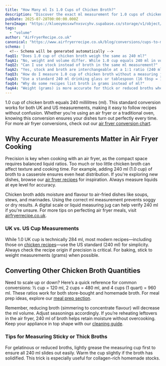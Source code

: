 ```yaml
---
title: "How Many ml Is 1.0 Cups of Chicken Broth?"
description: "Discover the exact ml measurement for 1.0 cups of chicken broth and simplify your cooking conversions with this easy guide."
pubDate: 2025-07-28T00:00:00.000Z
heroImage: "https://klueoymssxwfnxsvcyhv.supabase.co/storage/v1/object/public/Shmucket/how-many-ml-is-1-cup-chicken-broth.webp"
tags:
  - "volume"
author: "AirFryerRecipe.co.uk"
canonical: "https://www.airfryerrecipe.co.uk/blog/conversions/cups-to-ml/how-many-ml-is-1-cup-chicken-broth"
schema: |
  <!-- Schema will be generated automatically -->
faqQ1: "Does 1.0 cup of chicken broth weigh the same as 240 ml?"
faqA1: "No, weight and volume differ. While 1.0 cup equals 240 ml in volume, the weight varies based on broth density (usually around 240–250 grams). For precise baking, use a kitchen scale."
faqQ2: "Can I use stock instead of broth in the same ml measurement?"
faqA2: "Yes, stock and broth are interchangeable at a 1:1 ratio (240 ml per cup). However, stocks are often richer, so adjust seasonings if needed. Both work well in air fryer recipes."
faqQ3: "How do I measure 1.0 cup of chicken broth without a measuring jug?"
faqA3: "Use a standard 240 ml drinking glass or tablespoon (16 tbsp = 1 cup). For small quantities, a medicine syringe or shot glass (usually 30–50 ml) can help approximate."
faqQ4: "Why do some recipes list broth in grams instead of ml?"
faqA4: "Weight (grams) is more accurate for thick or reduced broths where ml can vary. Use 240 grams per cup unless the recipe specifies otherwise. Always check the recipe notes for clarity."
---
```

<p>1.0 cup of chicken broth equals 240 millilitres (ml). This standard conversion works for both UK and US measurements, making it easy to follow recipes without confusion. Whether you're using an air fryer or a traditional oven, knowing this conversion ensures your dishes turn out perfectly every time. For more air fryer conversions, check out our <a href=https://www.airfryerrecipe.co.uk/air-fryer-conversion-chart>air fryer conversion chart</a>.</p>

<h2>Why Accurate Measurements Matter in Air Fryer Cooking</h2>  
<p>Precision is key when cooking with an air fryer, as the compact space requires balanced liquid ratios. Too much or too little chicken broth can affect texture and cooking time. For example, adding 240 ml (1.0 cup) of broth to a casserole ensures even heat distribution. If you're exploring new dishes, browse our <a href=https://www.airfryerrecipe.co.uk/recipes>air fryer recipes</a> for inspiration. Always measure liquids at eye level for accuracy.</p>  

<p>Chicken broth adds moisture and flavour to air-fried dishes like soups, stews, and marinades. Using the correct ml measurement prevents soggy or dry results. A digital scale or liquid measuring jug can help verify 240 ml if you're unsure. For more tips on perfecting air fryer meals, visit <a href=https://www.airfryerrecipe.co.uk>airfryerrecipe.co.uk</a>.</p>  

<h3>UK vs. US Cup Measurements</h3>  
<p>While 1.0 UK cup is technically 284 ml, most modern recipes—including those on <a href=https://www.airfryerrecipe.co.uk/recipe-category/chicken>chicken recipes</a>—use the US standard (240 ml) for simplicity. Always check the recipe origin if precision is critical. For baking, stick to weight measurements (grams) when possible.</p>  

<h2>Converting Other Chicken Broth Quantities</h2>  
<p>Need to scale up or down? Here’s a quick reference for common conversions: ½ cup = 120 ml, 2 cups = 480 ml, and 4 cups (1 quart) = 960 ml. These ratios work for both store-bought and homemade broth. For meal prep ideas, explore our <a href=https://www.airfryerrecipe.co.uk/recipe-category/meal-prep>meal prep section</a>.</p>  

<p>Remember, reducing broth (simmering to concentrate flavour) will decrease the ml volume. Adjust seasonings accordingly. If you’re reheating leftovers in the air fryer, 240 ml of broth helps retain moisture without overcooking. Keep your appliance in top shape with our <a href=https://www.airfryerrecipe.co.uk/air-fryer-cleaner>cleaning guide</a>.</p>  

<h3>Tips for Measuring Sticky or Thick Broths</h3>  
<p>For gelatinous or reduced broths, lightly grease the measuring cup first to ensure all 240 ml slides out easily. Warm the cup slightly if the broth has solidified. This trick is especially useful for collagen-rich homemade stocks.</p>
